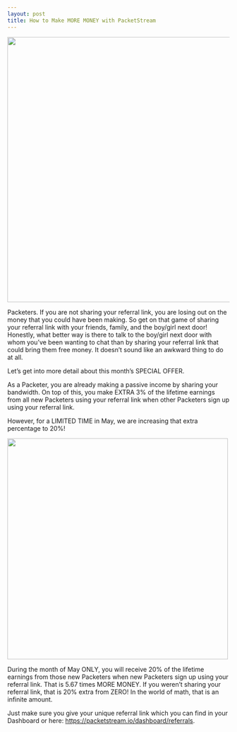 ```yaml
---
layout: post
title: How to Make MORE MONEY with PacketStream
---
```


<img src="/images/post_content/madstacks.gif" width="600"> 

Packeters. If you are not sharing your referral link, you are losing out on the money that you could have been making. So get on that game of sharing your referral link with your friends, family, and the boy/girl next door! Honestly, what better way is there to talk to the boy/girl next door with whom you’ve been wanting to chat than by sharing your referral link that could bring them free money. It doesn’t sound like an awkward thing to do at all.

Let’s get into more detail about this month’s SPECIAL OFFER.

As a Packeter, you are already making a passive income by sharing your bandwidth. On top of this, you make EXTRA 3% of the lifetime earnings from all new Packeters using your referral link when other Packeters sign up using your referral link.

However, for a LIMITED TIME in May, we are increasing that extra percentage to 20%!

<img src="/images/post_content/shocked.gif" width="500"> 

During the month of May ONLY, you will receive 20% of the lifetime earnings from those new Packeters when new Packeters sign up using your referral link. That is 5.67 times MORE MONEY. If you weren’t sharing your referral link, that is 20% extra from ZERO! In the world of math, that is an infinite amount.

Just make sure you give your unique referral link which you can find in your Dashboard or here: https://packetstream.io/dashboard/referrals.

